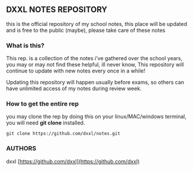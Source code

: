 ## DXXL NOTES REPOSITORY
this is the official repository of my school notes, this place will be updated and is free to the public (maybe), please take care of these notes

### What is this?
This rep. is a collection of the notes i've gathered over the school years, you may or may not find these helpful, ill never know, This repository will continue to update with new notes every once in a while!

Updating this repository will happen usually before exams, so others can have unlimited access of my notes during review week.

### How to get the entire rep
you may clone the rep by doing this on your linux/MAC/windows terminal, you will need **git clone** installed. 
```
git clone https://github.com/dxxl/notes.git
```
### AUTHORS
dxxl [https://github.com/dxxl](https://github.com/dxxl)

